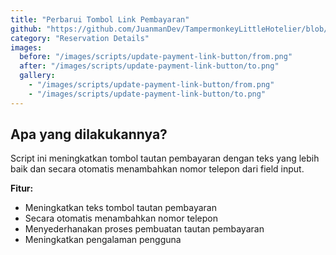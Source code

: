```yaml
---
title: "Perbarui Tombol Link Pembayaran"
github: "https://github.com/JuanmanDev/TampermonkeyLittleHotelier/blob/main/frontdesk/reservationDetails/updateGeneratePaymentLinkButton.user.js"
category: "Reservation Details"
images:
  before: "/images/scripts/update-payment-link-button/from.png"
  after: "/images/scripts/update-payment-link-button/to.png"
  gallery:
    - "/images/scripts/update-payment-link-button/from.png"
    - "/images/scripts/update-payment-link-button/to.png"
---
```


## Apa yang dilakukannya?

Script ini meningkatkan tombol tautan pembayaran dengan teks yang lebih baik dan secara otomatis menambahkan nomor telepon dari field input.

**Fitur:**
- Meningkatkan teks tombol tautan pembayaran
- Secara otomatis menambahkan nomor telepon
- Menyederhanakan proses pembuatan tautan pembayaran
- Meningkatkan pengalaman pengguna
